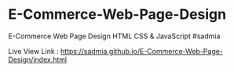 # E-Commerce-Web-Page-Design
E-Commerce Web Page Design HTML CSS &amp; JavaScript #sadmia

Live View Link : https://sadmia.github.io/E-Commerce-Web-Page-Design/index.html
